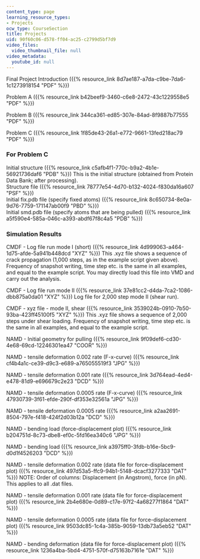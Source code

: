 ```yaml
---
content_type: page
learning_resource_types:
- Projects
ocw_type: CourseSection
title: Projects
uid: 90f60c06-d578-ff04-ac25-c2799d5bf7d9
video_files:
  video_thumbnail_file: null
video_metadata:
  youtube_id: null
---
```


Final Project Introduction ({{% resource_link 8d7ae187-a7da-c9be-7da6-1c1273918154 "PDF" %}})

Problem A ({{% resource_link b42beef9-3460-c6e8-2472-43c1229558e5 "PDF" %}})

Problem B ({{% resource_link 344ca361-ed85-307e-84ad-8f9887b77555 "PDF" %}})

Problem C ({{% resource_link 1f85de43-26a1-e772-9661-13fed218ac79 "PDF" %}})

### For Problem C

Initial structure ({{% resource_link c5afb4f1-770c-b9a2-4b1e-56921736daf6 "PDB" %}}) This is the initial structure (obtained from Protein Data Bank; after processing).  
Structure file ({{% resource_link 78777e54-4d70-b132-4024-f830da16a607 "PSF" %}})  
Initial fix.pdb file (specify fixed atoms) ({{% resource_link 8c650734-8e0a-9d76-7759-171147ab00f9 "PBD" %}})  
Initial smd.pdb file (specify atoms that are being pulled) ({{% resource_link a5f590e4-585a-046c-a393-abdf67f8c4a5 "PDB" %}})

### Simulation Results

CMDF - Log file run mode I (short) ({{% resource_link 4d999063-a464-1d75-afde-5a941b448dcd "XYZ" %}}) This .xyz file shows a sequence of crack propagation (1,000 steps, as in the example script given above). Frequency of snapshot writing, time step etc. is the same in all examples, and equal to the example script. You may directly load this file into VMD and carry out the analysis.

CMDF - Log file run mode II ({{% resource_link 37e81cc2-d4da-7ca2-1086-dbb875a0da01 "XYZ" %}}) Log file for 2,000 step mode II (shear run).

CMDF - xyz file - mode II, shear ({{% resource_link 3539024b-0910-7b50-93ba-423ff45100f5 "XYZ" %}}) This .xyz file shows a sequence of 2,000 steps under shear loading. Frequency of snapshot writing, time step etc. is the same in all examples, and equal to the example script.

NAMD - Initial geometry for pulling ({{% resource_link 9f09def6-cd30-4e68-69cd-12246301ea47 "COOR" %}})

NAMD - tensile deformation 0.002 rate (F-x-curve) ({{% resource_link cf4b4a1c-ce39-d9c3-e689-a765055519f3 "JPG" %}})

NAMD - tensile deformation 0.001 rate ({{% resource_link 3d764ead-4ed4-e478-81d9-e696679c2e23 "DCD" %}})

NAMD - tensile deformation 0.0005 rate (F-x-curve) ({{% resource_link 47930739-3f61-efde-290f-df353e32561a "JPG" %}})

NAMD - tensile deformation 0.0005 rate ({{% resource_link a2aa2691-8504-797e-f418-424f2d03b12a "DCD" %}})

NAMD - bending load (force-displacement plot) ({{% resource_link b204751d-8c73-dbe8-ef0c-5fd16ea340c6 "JPG" %}})

NAMD - bending load ({{% resource_link a3975ff0-3fdb-b16e-5bc9-d0d1f4526203 "DCD" %}})

NAMD - tensile deformation 0.002 rate (data file for force-displacement plot) ({{% resource_link 497d53a5-ffc9-94b1-5148-dcacf3277333 "DAT" %}}) NOTE: Order of columns: Displacement (in Angstrom), force (in pN). This applies to all .dat files.

NAMD - tensile deformation 0.001 rate (data file for force-displacement plot) ({{% resource_link 2b4e680e-0d89-c17e-97f2-4a68277f1864 "DAT" %}})

NAMD - tensile deformation 0.0005 rate (data file for force-displacement plot) ({{% resource_link 9503dc85-1c4a-385b-9059-13db73a5eb52 "DAT" %}})

NAMD - bending deformation (data file for force-displacement plot) ({{% resource_link 1236a4ba-5bd4-4751-570f-d75163b7161e "DAT" %}})